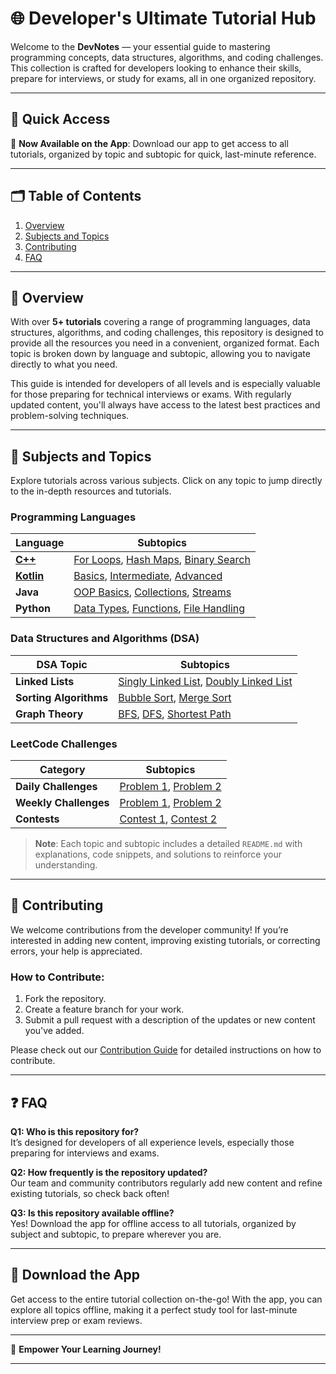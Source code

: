# 🌐 **Developer's Ultimate Tutorial Hub**

Welcome to the **DevNotes** — your essential guide to mastering programming concepts, data structures, algorithms, and coding challenges. This collection is crafted for developers looking to enhance their skills, prepare for interviews, or study for exams, all in one organized repository.

---

## 📌 **Quick Access**

🚀 **Now Available on the App**: Download our app to get access to all tutorials, organized by topic and subtopic for quick, last-minute reference.

---

## 🗂 **Table of Contents**

1. [Overview](#overview)
2. [Subjects and Topics](#subjects-and-topics)
3. [Contributing](#contributing)
4. [FAQ](#faq)

---

## 🌟 **Overview**

With over **5+ tutorials** covering a range of programming languages, data structures, algorithms, and coding challenges, this repository is designed to provide all the resources you need in a convenient, organized format. Each topic is broken down by language and subtopic, allowing you to navigate directly to what you need.

This guide is intended for developers of all levels and is especially valuable for those preparing for technical interviews or exams. With regularly updated content, you'll always have access to the latest best practices and problem-solving techniques.

---

## 📘 **Subjects and Topics**

Explore tutorials across various subjects. Click on any topic to jump directly to the in-depth resources and tutorials.

### **Programming Languages**

| Language       | Subtopics                                                    |
|----------------|--------------------------------------------------------------|
| [**C++**](/professional-notes/cpp-notes/ "Cpp topics index page")        | [For Loops](cpp-notes/ForLoops/README.md), [Hash Maps](Cpp/HashMaps/README.md), [Binary Search](Cpp/BinarySearch/README.md) |
| [**Kotlin**](/professional-notes/kotlin-notes/ "Kotlin topics index page")        | [Basics](cpp-notes/ForLoops/README.md), [Intermediate](Cpp/HashMaps/README.md), [Advanced](Cpp/BinarySearch/README.md) |
| **Java**       | [OOP Basics](Java/OOPBasics/README.md), [Collections](Java/Collections/README.md), [Streams](Java/Streams/README.md) |
| **Python**     | [Data Types](Python/DataTypes/README.md), [Functions](Python/Functions/README.md), [File Handling](Python/FileHandling/README.md) |

### **Data Structures and Algorithms (DSA)**

| DSA Topic      | Subtopics                                                    |
|----------------|--------------------------------------------------------------|
| **Linked Lists** | [Singly Linked List](DSA/LinkedLists/Singly/README.md), [Doubly Linked List](DSA/LinkedLists/Doubly/README.md) |
| **Sorting Algorithms** | [Bubble Sort](DSA/SortingAlgorithms/BubbleSort/README.md), [Merge Sort](DSA/SortingAlgorithms/MergeSort/README.md) |
| **Graph Theory** | [BFS](DSA/GraphTheory/BFS/README.md), [DFS](DSA/GraphTheory/DFS/README.md), [Shortest Path](DSA/GraphTheory/ShortestPath/README.md) |

### **LeetCode Challenges**

| Category              | Subtopics                                             |
|-----------------------|-------------------------------------------------------|
| **Daily Challenges**  | [Problem 1](LeetCode/DailyChallenges/Problem1/README.md), [Problem 2](LeetCode/DailyChallenges/Problem2/README.md) |
| **Weekly Challenges** | [Problem 1](LeetCode/WeeklyChallenges/Problem1/README.md), [Problem 2](LeetCode/WeeklyChallenges/Problem2/README.md) |
| **Contests**          | [Contest 1](LeetCode/Contests/Contest1/README.md), [Contest 2](LeetCode/Contests/Contest2/README.md) |

> **Note**: Each topic and subtopic includes a detailed `README.md` with explanations, code snippets, and solutions to reinforce your understanding.

---

## 🤝 **Contributing**

We welcome contributions from the developer community! If you’re interested in adding new content, improving existing tutorials, or correcting errors, your help is appreciated.

### How to Contribute:

1. Fork the repository.
2. Create a feature branch for your work.
3. Submit a pull request with a description of the updates or new content you've added.

Please check out our [Contribution Guide](/professional-notes/project-info/contributors/guide) for detailed instructions on how to contribute.

---

## ❓ **FAQ**

**Q1: Who is this repository for?**  
It’s designed for developers of all experience levels, especially those preparing for interviews and exams.

**Q2: How frequently is the repository updated?**  
Our team and community contributors regularly add new content and refine existing tutorials, so check back often!

**Q3: Is this repository available offline?**  
Yes! Download the app for offline access to all tutorials, organized by subject and subtopic, to prepare wherever you are.

---

## 📲 **Download the App**

Get access to the entire tutorial collection on-the-go! With the app, you can explore all topics offline, making it a perfect study tool for last-minute interview prep or exam reviews.

---

🔹 **Empower Your Learning Journey!**

---
